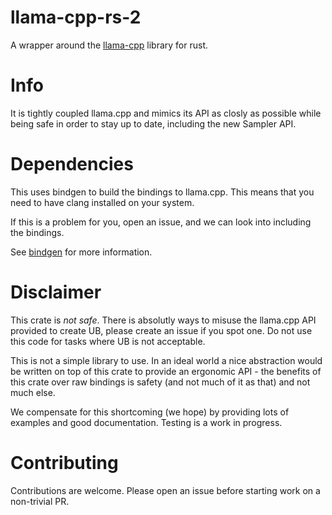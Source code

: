 # llama-cpp-rs-2


A wrapper around the [llama-cpp](https://github.com/ggerganov/llama.cpp/) library for rust.

# Info

It is tightly coupled llama.cpp and mimics its API as closly as possible while being safe in order to stay up to date, including the new Sampler API.

# Dependencies

This uses bindgen to build the bindings to llama.cpp. This means that you need to have clang installed on your system.

If this is a problem for you, open an issue, and we can look into including the bindings. 

See [bindgen](https://rust-lang.github.io/rust-bindgen/requirements.html) for more information.

# Disclaimer

This crate is *not safe*. There is absolutly ways to misuse the llama.cpp API provided to create UB, please create an issue if you spot one. Do not use this code for tasks where UB is not acceptable.

This is not a simple library to use. In an ideal world a nice abstraction would be written on top of this crate to
provide an ergonomic API - the benefits of this crate over raw bindings is safety (and not much of it as that) and not much else.

We compensate for this shortcoming (we hope) by providing lots of examples and good documentation. Testing is a work in
progress.

# Contributing

Contributions are welcome. Please open an issue before starting work on a non-trivial PR.
